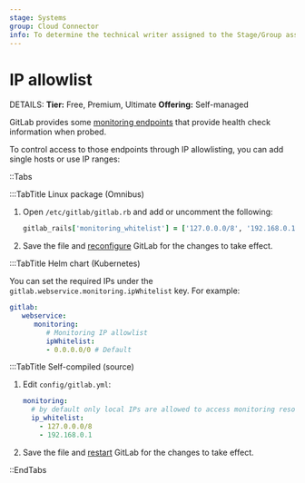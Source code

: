 ```yaml
---
stage: Systems
group: Cloud Connector
info: To determine the technical writer assigned to the Stage/Group associated with this page, see https://handbook.gitlab.com/handbook/product/ux/technical-writing/#assignments
---
```


# IP allowlist

DETAILS:
**Tier:** Free, Premium, Ultimate
**Offering:** Self-managed

GitLab provides some [monitoring endpoints](health_check.md)
that provide health check information when probed.

To control access to those endpoints through IP allowlisting, you can add single
hosts or use IP ranges:

::Tabs

:::TabTitle Linux package (Omnibus)

1. Open `/etc/gitlab/gitlab.rb` and add or uncomment the following:

   ```ruby
   gitlab_rails['monitoring_whitelist'] = ['127.0.0.0/8', '192.168.0.1']
   ```

1. Save the file and [reconfigure](../restart_gitlab.md#reconfigure-a-linux-package-installation) GitLab for the changes to take effect.

:::TabTitle Helm chart (Kubernetes)

You can set the required IPs under the `gitlab.webservice.monitoring.ipWhitelist` key. For example:

```yaml
gitlab:
   webservice:
      monitoring:
         # Monitoring IP allowlist
         ipWhitelist:
         - 0.0.0.0/0 # Default
```

:::TabTitle Self-compiled (source)

1. Edit `config/gitlab.yml`:

   ```yaml
   monitoring:
     # by default only local IPs are allowed to access monitoring resources
     ip_whitelist:
       - 127.0.0.0/8
       - 192.168.0.1
   ```

1. Save the file and [restart](../restart_gitlab.md#self-compiled-installations) GitLab for the changes to take effect.

::EndTabs
